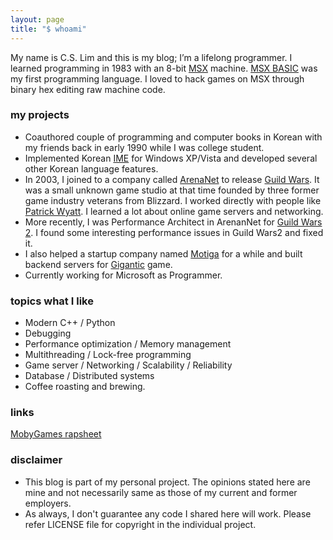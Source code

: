 ```yaml
---
layout: page
title: "$ whoami"
---
```


My name is C.S. Lim and this is my blog; I’m a lifelong programmer. I learned programming in 1983 with an 8-bit [MSX](https://en.wikipedia.org/wiki/MSX) machine. [MSX BASIC](https://en.wikipedia.org/wiki/MSX_BASIC) was my first programming language. I loved to hack games on MSX through binary hex editing raw machine code.

### my projects
- Coauthored couple of programming and computer books in Korean with my friends back in early 1990 while I was college student.
- Implemented Korean [IME](https://en.wikipedia.org/wiki/Input_method) for Windows XP/Vista and developed several other Korean language features.
- In 2003, I joined to a company called [ArenaNet](https://en.wikipedia.org/wiki/ArenaNet) to release [Guild Wars](https://en.wikipedia.org/wiki/Guild_Wars). It was a small unknown game studio at that time founded by three former game industry veterans from Blizzard. I worked directly with people like [Patrick Wyatt](http://www.codeofhonor.com/blog/). I learned a lot about online game servers and networking.
- More recently, I was Performance Architect in ArenanNet for [Guild Wars 2](https://en.wikipedia.org/wiki/Guild_Wars_2). I found some interesting performance issues in Guild Wars2 and fixed it.
- I also helped a startup company named [Motiga](https://www.motiga.com/) for a while and built backend servers for [Gigantic](https://www.gogigantic.com/en/) game.
- Currently working for Microsoft as Programmer.

### topics what I like
- Modern C++ / Python
- Debugging
- Performance optimization / Memory management
- Multithreading / Lock-free programming
- Game server / Networking / Scalability / Reliability
- Database / Distributed systems
- Coffee roasting and brewing.

### links
[MobyGames rapsheet](http://www.mobygames.com/developer/sheet/view/developerId,109531)

### disclaimer
- This blog is part of my personal project. The opinions stated here are mine and not necessarily same as those of my current and former employers.
- As always, I don't guarantee any code I shared here will work. Please refer LICENSE file for copyright in the individual project.
